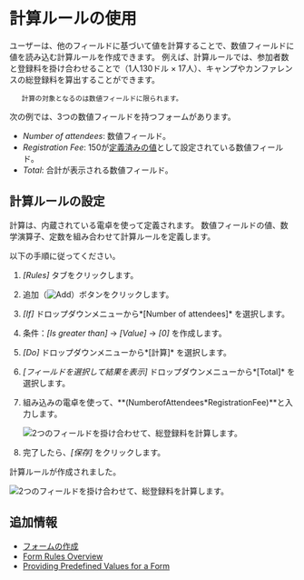 # 計算ルールの使用

ユーザーは、他のフィールドに基づいて値を計算することで、数値フィールドに値を読み込む計算ルールを作成できます。 例えば、計算ルールでは、参加者数と登録料を掛け合わせることで（1人130ドル × 17人）、キャンプやカンファレンスの総登録料を算出することができます。

``` important::
   計算の対象となるのは数値フィールドに限られます。
```

次の例では、3つの数値フィールドを持つフォームがあります。

  - *Number of attendees*: 数値フィールド。
  - *Registration Fee*: 150が[定義済みの値](../creating-and-managing-forms/providing-help-text-and-predefined-values.md)として設定されている数値フィールド。
  - *Total*: 合計が表示される数値フィールド。

## 計算ルールの設定

計算は、内蔵されている電卓を使って定義されます。 数値フィールドの値、数学演算子、定数を組み合わせて計算ルールを定義します。

以下の手順に従ってください。

1.  *[Rules]* タブをクリックします。

2.  追加（![Add](../../../images/icon-add.png)）ボタンをクリックします。

3.  *[If]* ドロップダウンメニューから*[Number of attendees]* を選択します。

4.  条件：*[Is greater than]* → *[Value]* → *[0]* を作成します。

5.  *[Do]* ドロップダウンメニューから*[計算]* を選択します。

6.  *[フィールドを選択して結果を表示]* ドロップダウンメニューから*[Total]* を選択します。

7.  組み込みの電卓を使って、**(NumberofAttendees\*RegistrationFee)**と入力します。

    ![2つのフィールドを掛け合わせて、総登録料を計算します。](./using-the-calculate-rule/images/01.png)

8.  完了したら、*[保存]* をクリックします。

計算ルールが作成されました。

![2つのフィールドを掛け合わせて、総登録料を計算します。](./using-the-calculate-rule/images/02.png)

## 追加情報

  - [フォームの作成](../creating-and-managing-forms/creating-forms.md)
  - [Form Rules Overview](./form-rules-overview.md)
  - [Providing Predefined Values for a Form](../creating-and-managing-forms/providing-help-text-and-predefined-values.md)
